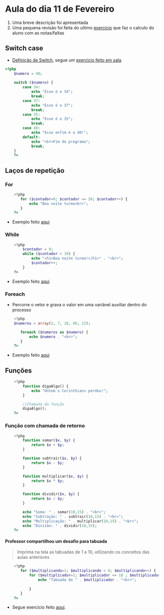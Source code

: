 # Aula do dia 11 de Fevereiro

1.  Uma breve descrição foi apresentada
2.  Uma pequena revisão foi feita do ultimo [exercicio](https://github.com/yuribreion1/FIAPSistemasParaInternet/blob/master/DigitalExperiencePlataform/Aula2-190211/desafio3-revisao.php) que faz o calculo do aluno com as notas/faltas

## Switch case 
-   [Definição de Switch](https://www.devmedia.com.br/php-estrutura-condicional-switch-case/38223), segue um [exercicio feito em sala](https://github.com/yuribreion1/FIAPSistemasParaInternet/blob/master/DigitalExperiencePlataform/Aula2-190211/switch_case.php).

```php
<?php
    $numero = 40;
    
    switch ($numero) {
        case 34:
            echo "Esse é o 34";
            break;
        case 37:
            echo "Esse é o 37";
            break;
        case 35:
            echo "Esse é o 35";
            break;
        case 40:
            echo "Esse enfim é o 40!";
        default:
            echo "<br>Fim do programa";
            break;
    }
    ?>
```

## Laços de repetição

### For

```php
    <?php 
       for ($contador=0; $contador <= 20; $contador++) { 
           echo "Boa noite turma<br>";
       } 
    ?>
```
-   Exemplo feito [aqui](https://github.com/yuribreion1/FIAPSistemasParaInternet/blob/master/DigitalExperiencePlataform/Aula2-190211/lacoFor.php)

### While

```php
    <?php 
        $contador = 0;
        while ($contador < 10) {
            echo "<h1>Boa noite turma!</h1>" . "<br>";
            $contador++;
        }
    ?>
```
-   Exemplo feito [aqui](https://github.com/yuribreion1/FIAPSistemasParaInternet/blob/master/DigitalExperiencePlataform/Aula2-190211/while.php)

### Foreach

-   Percorre o vetor e grava o valor em uma variável auxiliar dentro do processo

```php
    <?php 
    $numeros = array(2, 7, 18, 96, 12);

       foreach ($numeros as $numero) {
           echo $numero . "<br>";
       } 
    ?>
```
-   Exemplo feito [aqui](https://github.com/yuribreion1/FIAPSistemasParaInternet/blob/master/DigitalExperiencePlataform/Aula2-190211/foreach.php)

## Funções

```php
    <?php 
        function digaAlgo() {
            echo "Ontem o Corinthians perdeu!";
        }

        //Chamada da função
        digaAlgo();
    ?>
```

### Função com chamada de retorno

```php
    <?php 
        function somar($x, $y) {
            return $x + $y;
        }

        function subtrair($x, $y) {
            return $x - $y;
        }

        function multiplicar($x, $y) {
            return $x * $y;
        }

        function dividir($x, $y) {
            return $x / $y;
        }

        echo "Soma: " . somar(10,15) . "<br>";
        echo "Subtração: " . subtrair(10,15) . "<br>";
        echo "Multiplicação: " . multiplicar(10,15) . "<br>";
        echo "Divisão: " . dividir(10,15);
    ?>
```

#### Professor compartilhou um desafio para tabuada

> Imprima na tela as tabuadas de 1 a 10, utilizando os conceitos das aulas anteriores

```php
    <?php 
       for ($multiplicando=1; $multiplicando < 9; $multiplicando++) { 
           for ($multiplicador=1; $multiplicador <= 10 ; $multiplicador++) { 
               echo "Tabuada do " . $multiplicador . "<br>";
               
           }
       }
    ?>
```

-   Segue exercicio feito [aqui](https://github.com/yuribreion1/FIAPSistemasParaInternet/blob/master/DigitalExperiencePlataform/Aula2-190211/desafio_4.php).
